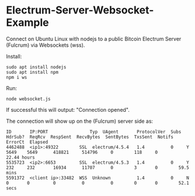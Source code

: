 # Electrum-Server-Websocket-Example
Connect on Ubuntu Linux with nodejs to a public Bitcoin Electrum Server (Fulcrum) via Websockets (wss).

Install:

    sudo apt install nodejs
    sudo apt install npm
    npm i ws

Run:

    node websocket.js                       

If successful this will output: "Connection opened".

The connection will show up on the (Fulcrum) server side as:

```
ID       IP:PORT                Typ  UAgent       ProtocolVer  Subs  HdrSub?  ReqRcv  RespSent  RecvBytes  SentBytes  TxsSent  Notifs  ErrorCt  Elapsed
4462488  <ip1>:49322        SSL  electrum/4.5.4   1.4          0     Y        5649    5649      418821     514796     0        118     0        22.44 hours
5535723  <ip2>:6653         SSL  electrum/4.5.3   1.4          0     Y        232     232       16934      11707      0        3       0        59.5 mins
5591372  <client ip>:33482  WSS  Unknown          1.4          0     N        0       0         0          0          0        0       0        52.1 secs
```
